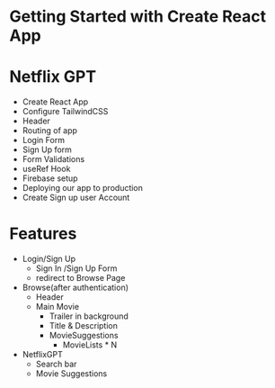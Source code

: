 # Getting Started with Create React App

# Netflix GPT

- Create React App
- Configure TailwindCSS
- Header
- Routing of app
- Login Form
- Sign Up form
- Form Validations
- useRef Hook
- Firebase setup
- Deploying our app to production
- Create Sign up user Account

# Features


- Login/Sign Up
  - Sign In /Sign Up Form
  - redirect to Browse Page
- Browse(after authentication)
  - Header
  - Main Movie
    - Trailer in background
    - Title & Description
    - MovieSuggestions
      - MovieLists * N
- NetflixGPT
   - Search bar
   - Movie Suggestions